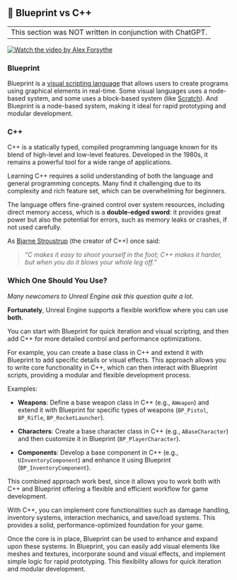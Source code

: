 ## 🚧 Blueprint vs C++

<table><tr><td>
This section was NOT written in conjunction with ChatGPT.
</td></tr></table>

[![Watch the video by Alex Forsythe](https://img.youtube.com/vi/VMZftEVDuCE/maxresdefault.jpg)](https://youtu.be/VMZftEVDuCE)

### Blueprint

Blueprint is a [visual scripting language](https://en.wikipedia.org/wiki/Visual_programming_language) that allows users to create programs using graphical elements in real-time. Some visual languages uses a node-based system, and some uses a block-based system (like [Scratch](<https://en.wikipedia.org/wiki/Scratch_(programming_language)>)). And Blueprint is a node-based system, making it ideal for rapid prototyping and modular development.

### C++

C++ is a statically typed, compiled programming language known for its blend of high-level and low-level features. Developed in the 1980s, it remains a powerful tool for a wide range of applications.

Learning C++ requires a solid understanding of both the language and general programming concepts. Many find it challenging due to its complexity and rich feature set, which can be overwhelming for beginners.

The language offers fine-grained control over system resources, including direct memory access, which is a **double-edged sword**: it provides great power but also the potential for errors, such as memory leaks or crashes, if not used carefully.

As [Bjarne Stroustrup](https://en.wikipedia.org/wiki/Bjarne_Stroustrup) (the creator of C++) once said:

> “_C makes it easy to shoot yourself in the foot; C++ makes it harder, but when you do it blows your whole leg off._”

### Which One Should You Use?

_Many newcomers to Unreal Engine ask this question quite a lot._

**Fortunately**, Unreal Engine supports a flexible workflow where you can use **both**.

You can start with Blueprint for quick iteration and visual scripting, and then add C++ for more detailed control and performance optimizations.

For example, you can create a base class in C++ and extend it with Blueprint to add specific details or visual effects. This approach allows you to write core functionality in C++, which can then interact with Blueprint scripts, providing a modular and flexible development process.

Examples:

-   **Weapons**: Define a base weapon class in C++ (e.g., `AWeapon`) and extend it with Blueprint for specific types of weapons (`BP_Pistol`, `BP_Rifle`, `BP_RocketLauncher`).

-   **Characters**: Create a base character class in C++ (e.g., `ABaseCharacter`) and then customize it in Blueprint (`BP_PlayerCharacter`).

-   **Components**: Develop a base component in C++ (e.g., `UInventoryComponent`) and enhance it using Blueprint (`BP_InventoryComponent`).

This combined approach work best, since it allows you to work both with C++ and Blueprint offering a flexible and efficient workflow for game development.

With C++, you can implement core functionalities such as damage handling, inventory systems, interaction mechanics, and save/load systems. This provides a solid, performance-optimized foundation for your game.

Once the core is in place, Blueprint can be used to enhance and expand upon these systems. In Blueprint, you can easily add visual elements like meshes and textures, incorporate sound and visual effects, and implement simple logic for rapid prototyping. This flexibility allows for quick iteration and modular development.
